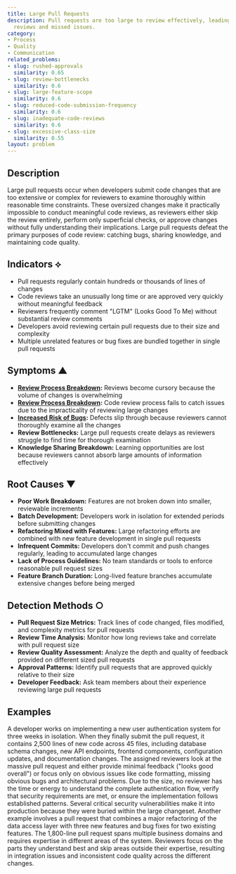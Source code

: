 ```yaml
---
title: Large Pull Requests
description: Pull requests are too large to review effectively, leading to superficial
  reviews and missed issues.
category:
- Process
- Quality
- Communication
related_problems:
- slug: rushed-approvals
  similarity: 0.65
- slug: review-bottlenecks
  similarity: 0.6
- slug: large-feature-scope
  similarity: 0.6
- slug: reduced-code-submission-frequency
  similarity: 0.6
- slug: inadequate-code-reviews
  similarity: 0.6
- slug: excessive-class-size
  similarity: 0.55
layout: problem
---
```


## Description

Large pull requests occur when developers submit code changes that are too extensive or complex for reviewers to examine thoroughly within reasonable time constraints. These oversized changes make it practically impossible to conduct meaningful code reviews, as reviewers either skip the review entirely, perform only superficial checks, or approve changes without fully understanding their implications. Large pull requests defeat the primary purposes of code review: catching bugs, sharing knowledge, and maintaining code quality.

## Indicators ⟡
- Pull requests regularly contain hundreds or thousands of lines of changes
- Code reviews take an unusually long time or are approved very quickly without meaningful feedback
- Reviewers frequently comment "LGTM" (Looks Good To Me) without substantial review comments
- Developers avoid reviewing certain pull requests due to their size and complexity
- Multiple unrelated features or bug fixes are bundled together in single pull requests

## Symptoms ▲
- **[Review Process Breakdown](review-process-breakdown.md):** Reviews become cursory because the volume of changes is overwhelming
- **[Review Process Breakdown](review-process-breakdown.md):** Code review process fails to catch issues due to the impracticality of reviewing large changes
- **[Increased Risk of Bugs](increased-risk-of-bugs.md):** Defects slip through because reviewers cannot thoroughly examine all the changes
- **Review Bottlenecks:** Large pull requests create delays as reviewers struggle to find time for thorough examination
- **Knowledge Sharing Breakdown:** Learning opportunities are lost because reviewers cannot absorb large amounts of information effectively

## Root Causes ▼
- **Poor Work Breakdown:** Features are not broken down into smaller, reviewable increments
- **Batch Development:** Developers work in isolation for extended periods before submitting changes
- **Refactoring Mixed with Features:** Large refactoring efforts are combined with new feature development in single pull requests
- **Infrequent Commits:** Developers don't commit and push changes regularly, leading to accumulated large changes
- **Lack of Process Guidelines:** No team standards or tools to enforce reasonable pull request sizes
- **Feature Branch Duration:** Long-lived feature branches accumulate extensive changes before being merged

## Detection Methods ○
- **Pull Request Size Metrics:** Track lines of code changed, files modified, and complexity metrics for pull requests
- **Review Time Analysis:** Monitor how long reviews take and correlate with pull request size
- **Review Quality Assessment:** Analyze the depth and quality of feedback provided on different sized pull requests
- **Approval Patterns:** Identify pull requests that are approved quickly relative to their size
- **Developer Feedback:** Ask team members about their experience reviewing large pull requests

## Examples

A developer works on implementing a new user authentication system for three weeks in isolation. When they finally submit the pull request, it contains 2,500 lines of new code across 45 files, including database schema changes, new API endpoints, frontend components, configuration updates, and documentation changes. The assigned reviewers look at the massive pull request and either provide minimal feedback ("looks good overall") or focus only on obvious issues like code formatting, missing obvious bugs and architectural problems. Due to the size, no reviewer has the time or energy to understand the complete authentication flow, verify that security requirements are met, or ensure the implementation follows established patterns. Several critical security vulnerabilities make it into production because they were buried within the large changeset. Another example involves a pull request that combines a major refactoring of the data access layer with three new features and bug fixes for two existing features. The 1,800-line pull request spans multiple business domains and requires expertise in different areas of the system. Reviewers focus on the parts they understand best and skip areas outside their expertise, resulting in integration issues and inconsistent code quality across the different changes.
